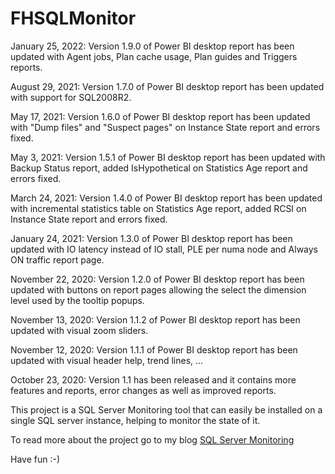 # FHSQLMonitor
January 25, 2022: Version 1.9.0 of Power BI desktop report has been updated with Agent jobs, Plan cache usage, Plan guides and Triggers reports.

August 29, 2021: Version 1.7.0 of Power BI desktop report has been updated with support for SQL2008R2.

May 17, 2021: Version 1.6.0 of Power BI desktop report has been updated with "Dump files" and "Suspect pages" on Instance State report and errors fixed.

May 3, 2021: Version 1.5.1 of Power BI desktop report has been updated with Backup Status report, added IsHypothetical on Statistics Age report and errors fixed.

March 24, 2021: Version 1.4.0 of Power BI desktop report has been updated with incremental statistics table on Statistics Age report, added RCSI on Instance State report and errors fixed.

January 24, 2021: Version 1.3.0 of Power BI desktop report has been updated with IO latency instead of IO stall, PLE per numa node and Always ON traffic report page.

November 22, 2020: Version 1.2.0 of Power BI desktop report has been updated with buttons on report pages allowing the select the dimension level used by the tooltip popups.

November 13, 2020: Version 1.1.2 of Power BI desktop report has been updated with visual zoom sliders.

November 12, 2020: Version 1.1.1 of Power BI desktop report has been updated with visual header help, trend lines, ...

October 23, 2020: Version 1.1 has been released and it contains more features and reports, error changes as well as improved reports.

This project is a SQL Server Monitoring tool that can easily be installed on a single SQL server instance, helping to monitor the state of it.

To read more about the project go to my blog [SQL Server Monitoring](https://www.haurumit.dk/sql-server-monitoring)

Have fun :-)
